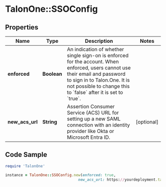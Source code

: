 # TalonOne::SSOConfig

## Properties

Name | Type | Description | Notes
------------ | ------------- | ------------- | -------------
**enforced** | **Boolean** | An indication of whether single sign-on is enforced for the account. When enforced, users cannot use their email and password to sign in to Talon.One. It is not possible to change this to &#x60;false&#x60; after it is set to &#x60;true&#x60;.  | 
**new_acs_url** | **String** | Assertion Consumer Service (ACS) URL for setting up a new SAML connection with an identity provider like Okta or Microsoft Entra ID.  | [optional] 

## Code Sample

```ruby
require 'TalonOne'

instance = TalonOne::SSOConfig.new(enforced: true,
                                 new_acs_url: https://yourdeployment.talon.one/v1/saml_connections/5/saml_callback)
```


